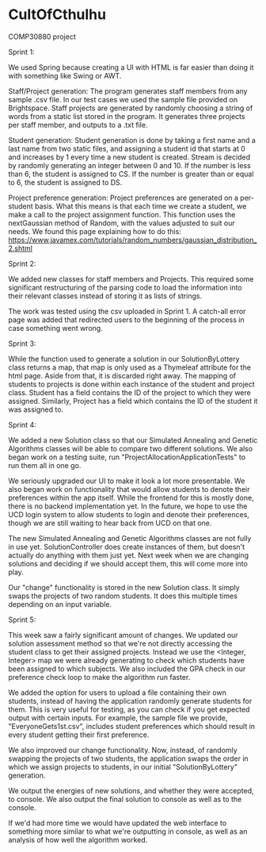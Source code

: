 # CultOfCthulhu
COMP30880 project

Sprint 1:


We used Spring because creating a UI with HTML is far easier than doing it with something like Swing or AWT.

Staff/Project generation:
The program generates staff members from any sample .csv file. In our test cases we used the sample file provided on Brightspace. Staff projects are generated by randomly choosing a string of words from a static list stored in the program. It generates three projects per staff member, and outputs to a .txt file.

Student generation:
Student generation is done by taking a first name and a last name from two static files, and assigning a student id that starts at 0 and increases by 1 every time a new student is created. Stream is decided by randomly generating an integer between 0 and 10. If the number is less than 6, the student is assigned to CS. If the number is greater than or equal to 6, the student is assigned to DS.

Project preference generation:
Project preferences are generated on a per-student basis. What this means is that each time we create a student, we make a call to the project assignment function. This function uses the nextGaussian method of Random, with the values adjusted to suit our needs.
We found this page explaining how to do this: https://www.javamex.com/tutorials/random_numbers/gaussian_distribution_2.shtml


Sprint 2:

We added new classes for staff members and Projects. This required some significant restructuring of the parsing code to load the information into their relevant classes instead of storing it as lists of strings.

The work was tested using the csv uploaded in Sprint 1. A catch-all error page was added that redirected users to the beginning of the process in case something went wrong.

Sprint 3:

While the function used to generate a solution in our SolutionByLottery class returns a map, that map is only used as a Thymeleaf attribute for the html page. Aside from that, it is discarded right away. The mapping of students to projects is done within each instance of the student and project class. Student has a field contains the ID of the project to which they were assigned. Similarly, Project has a field which contains the ID of the student it was assigned to.

Sprint 4:

We added a new Solution class so that our Simulated Annealing and Genetic Algorithms classes will be able to compare two different solutions.
We also began work on a testing suite, run "ProjectAllocationApplicationTests" to run them all in one go.

We seriously upgraded our UI to make it look a lot more presentable. We also began work on functionality that would allow students to denote their preferences within the app itself. While the frontend for this is mostly done, there is no backend implementation yet.
In the future, we hope to use the UCD login system to allow students to login and denote their preferences, though we are still waiting to hear back from UCD on that one.

The new Simulated Annealing and Genetic Algorithms classes are not fully in use yet. SolutionController does create instances of them, but doesn't actually do anything with them just yet. Next week when we are changing solutions and deciding if we should accept them, this will come more into play.

Our "change" functionality is stored in the new Solution class. It simply swaps the projects of two random students. It does this multiple times depending on an input variable.

Sprint 5:

This week saw a fairly significant amount of changes. We updated our solution assessment method so that we're not directly accessing the student class to get their assigned projects. Instead we use the <Integer, Integer> map we were already generating to check which students have been assigned to which subjects. We also included the GPA check in our preference check loop to make the algorithm run faster.

We added the option for users to upload a file containing their own students, instead of having the application randomly generate students for them. This is very useful for testing, as you can check if you get expected output with certain inputs. For example, the sample file we provide, "EveryoneGets1st.csv", includes student preferences which should result in every student getting their first preference.

We also improved our change functionality. Now, instead, of randomly swapping the projects of two students, the application swaps the order in which we assign projects to students, in our initial "SolutionByLottery" generation.

We output the energies of new solutions, and whether they were accepted, to console. We also output the final solution to console as well as to the console.

If we'd had more time we would have updated the web interface to something more similar to what we're outputting in console, as well as an analysis of how well the algorithm worked.
